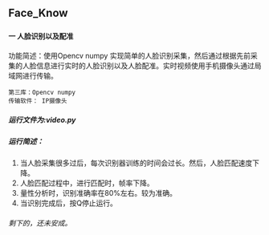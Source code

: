 ## Face_Know
###
####  一 人脸识别以及配准
功能简述：使用Opencv numpy 实现简单的人脸识别采集，然后通过根据先前采集的人脸信息进行实时的人脸识别以及人脸配准。实时视频使用手机摄像头通过局域网进行传输。

    第三库：Opencv numpy 
    传输软件： IP摄像头

##### 运行文件为:video.py

##### 运行简述：
1. 当人脸采集很多过后，每次识别器训练的时间会过长。然后，人脸匹配速度下降。
2. 人脸匹配过程中，进行匹配时，帧率下降。
3. 量性分析时，识别准确率在80%左右。较为准确。
4. 当识别完成后，按Q停止运行。

###### 剩下的，还未安成。
